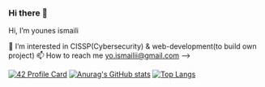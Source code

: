 ### Hi there 👋
Hi, I’m younes ismaili

👀 I’m interested in CISSP(Cybersecurity) & web-development(to build own project)
📫 How to reach me yo.ismailii@gmail.com
-->

[![42 Profile Card](https://1337-readme.vercel.app/api/profile?cursus=42cursus&dark=true&login=yismaili)](https://github.com/younes-ismaili?tab=repositories)
[![Anurag's GitHub stats](https://github-readme-stats.vercel.app/api?username=younes-ismaili)](https://github.com/younes-ismaili?tab=repositories)
[![Top Langs](https://github-readme-stats.vercel.app/api/top-langs/?username=younes-ismaili&layout=compact)](https://github.com/younes-ismaili?tab=repositories)




